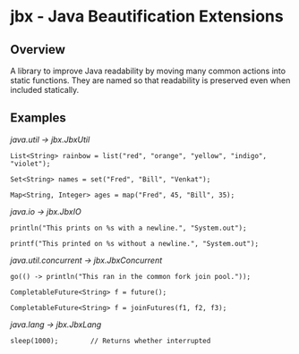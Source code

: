 # jbx - Java Beautification Extensions
## Overview
A library to improve Java readability by moving many common actions into static functions. They are named so that readability is preserved even when included statically.

## Examples
_java.util -> jbx.JbxUtil_
```
List<String> rainbow = list("red", "orange", "yellow", "indigo", "violet");

Set<String> names = set("Fred", "Bill", "Venkat");

Map<String, Integer> ages = map("Fred", 45, "Bill", 35);
```
_java.io -> jbx.JbxIO_
```
println("This prints on %s with a newline.", "System.out");

printf("This printed on %s without a newline.", "System.out");
```
_java.util.concurrent -> jbx.JbxConcurrent_
```
go(() -> println("This ran in the common fork join pool."));

CompletableFuture<String> f = future();

CompletableFuture<String> f = joinFutures(f1, f2, f3);
```
_java.lang -> jbx.JbxLang_
```
sleep(1000);        // Returns whether interrupted
```
